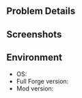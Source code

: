<!-- Thank you for your contribution! -->

## Problem Details

<!-- If this issue is about a problem: -->

<!-- Please detail the problem here, including:
  -- Expected behavior
  -- Actual behavior
  -- Detailed logs of the issue -->

<!-- else: delete this section and detail your feature request! -->

<!-- ## Feature Request -->

## Screenshots

<!-- Please write here if applicable, else delete this section -->

## Environment

-   OS: <!-- Please write here -->
-   Full Forge version: <!-- Please write here (include Minecraft version) -->
-   Mod version: <!-- Please write here -->
